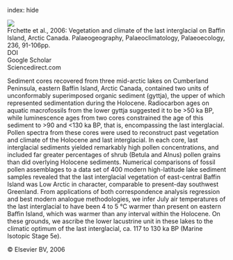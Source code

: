 index: hide

<div class="Citation">
    <div class="Citation-thumb CitationThumb-linked"  data-href="https://doi.org/10.1016/j.palaeo.2005.11.034">
      <img src="https://static.claimspace.cloud/climate-study-static/refs/thumbs/5/Frchette_et_al_2006-thumb.png" />
    </div>

  <div class="Citation-body">
    <div class="Citation-text">Frchette et al., 2006: Vegetation and climate of the last interglacial on Baffin Island, Arctic Canada. <span class="Article-journal">Palaeogeography, Palaeoclimatology, Palaeoecology, </span><span class="Article-volume">236, </span>91-106pp.</div>
    <div class="Citation-links">
      <div class="CitationLink" data-href="https://doi.org/10.1016/j.palaeo.2005.11.034">
        <div class="CitationLink-icon CitationLink-Doi"></div>
        <div class="CitationLink-text">DOI</div>
      </div>
      <div class="CitationLink" data-href="https://scholar.google.com/scholar?q=10.1016/j.palaeo.2005.11.034">
        <div class="CitationLink-icon CitationLink-Scholar"></div>
        <div class="CitationLink-text">Google Scholar</div>
      </div>
      <div class="CitationLink" data-href="http://www.sciencedirect.com/science/article/pii/S0031018206001349">
        <div class="CitationLink-icon CitationLink-Publisher"></div>
        <div class="CitationLink-text">Sciencedirect.com</div>
      </div>
    </div>
  </div>
</div>

Sediment cores recovered from three mid-arctic lakes on Cumberland Peninsula, eastern Baffin Island, Arctic Canada, contained two units of unconformably superimposed organic sediment (gyttja), the upper of which represented sedimentation during the Holocene. Radiocarbon ages on aquatic macrofossils from the lower gyttja suggested it to be >50 ka BP, while luminescence ages from two cores constrained the age of this sediment to >90 and <130 ka BP, that is, encompassing the last interglacial. Pollen spectra from these cores were used to reconstruct past vegetation and climate of the Holocene and last interglacial. In each core, last interglacial sediments yielded remarkably high pollen concentrations, and included far greater percentages of shrub (Betula and Alnus) pollen grains than did overlying Holocene sediments. Numerical comparisons of fossil pollen assemblages to a data set of 400 modern high-latitude lake sediment samples revealed that the last interglacial vegetation of east-central Baffin Island was Low Arctic in character, comparable to present-day southwest Greenland. From applications of both correspondence analysis regression and best modern analogue methodologies, we infer July air temperatures of the last interglacial to have been 4 to 5 °C warmer than present on eastern Baffin Island, which was warmer than any interval within the Holocene. On these grounds, we ascribe the lower lacustrine unit in these lakes to the climatic optimum of the last interglacial, ca. 117 to 130 ka BP (Marine Isotopic Stage 5e).

<div class="Citation-copy">
&copy; Elsevier BV, 2006
</div>
